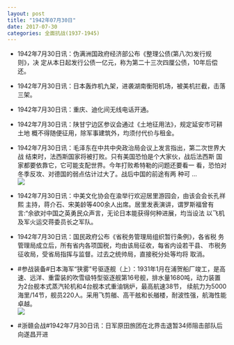 ```yaml
---
layout: post
title: "1942年07月30日"
date: 2017-07-30
categories: 全面抗战(1937-1945)
---
```


<meta name="referrer" content="no-referrer" />

- 1942年7月30日讯：伪满洲国政府经济部公布《整理公债(第八次)发行规则》，决 定从本日起发行公债一亿元，称为第二十三次四厘公债，10年后偿还。 

- 1942年7月30日讯：日本轰炸机九架，进袭湖南衡阳机场，被美机拦截，击落三架。 

- 1942年7月30日讯：重庆、迪化间无线电话开通。 

- 1942年7月30日讯：陕甘宁边区参议会通过《土地征用法》，规定延安市可耕土地 概不得随便征用，除军事建筑外，均须付代价与租金。 

- 1942年7月30日讯：毛泽东在中共中央政治局会议上发言指出，第二次世界大战 结束时，法西斯国家将被打败。只有美国恐怕是个大家伙，战后法西斯 国家都要依靠它，它可能支配世界。今年打败希特勒的问题还要看一 看，恐怕对冬季反攻、对德国的弱点估计过大了。战后中国的前途有两 种可 ... <br/><img src="https://wx3.sinaimg.cn/large/aca367d8ly1fi22esvu44j20c809zmx8.jpg" />

- 1942年7月30日讯：中美文化协会在渝举行欢迎居里游园会，由该会会长孔祥熙 主持，蒋介石、宋美龄等400余人出席。居里发表演讲，谓罗斯福曾有 言:“余欲对中国之英勇民众声言，无论日本能获得何种进展，均当设法 以飞机及军火运交蒋委员长之军队。 

- 1942年7月30日讯：国民政府公布《省税务管理局组织暂行条例》，各省税 务管理局成立后，所有省内各项国税，均由该局征收，每省内设若干县、 市税务征收局，受省局指挥与监督。过去之统帅局，直接税分处等均将 取消。 

- #参战装备#日本海军“狭雾”号驱逐舰（上）：1931年1月在浦贺船厂竣工，是高速、远洋、重雷装的吹雪级特型驱逐舰第16号舰，排水量1680吨，动力装置为2台舰本式蒸汽轮机和4台舰本式重油锅炉，最高航速38节， 续航力为5000海里/14节，舰员220人。采用飞剪艏、高干舷和长艏楼，耐波性强，航海性能卓越。 <br/><img src="https://wx2.sinaimg.cn/large/aca367d8ly1fi1oifs158j20zk0n5n2n.jpg" />

- #浙赣会战#1942年7月30日讯：日军原田旅团在北界击退暂34师阻击部队后向遂昌开进 


